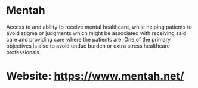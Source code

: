 # Mentah
Access to and ability to receive mental healthcare, while helping patients to avoid stigma or judgments which might be associated with receiving said care and providing care where the patients are. One of the primary objectives is also to avoid undue burden or extra stress healthcare professionals.


# Website: https://www.mentah.net/
